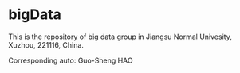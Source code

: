 # bigData
This is the repository of big data group in Jiangsu Normal Univesity, Xuzhou, 221116, China.

Corresponding auto: Guo-Sheng HAO
